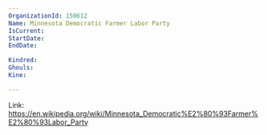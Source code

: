 ```yaml
---
OrganizationId: 150612
Name: Minnesota Democratic Farmer Labor Party
IsCurrent: 
StartDate: 
EndDate: 

Kindred: 
Ghouls: 
Kine: 

---
```


Link: https://en.wikipedia.org/wiki/Minnesota_Democratic%E2%80%93Farmer%E2%80%93Labor_Party
